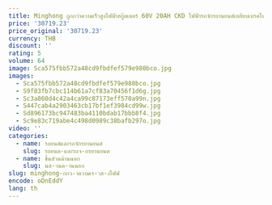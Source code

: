 ```yaml
---
title: Minghong ถูกกว่าความเร็วสูงไฟฟ้าสกู๊ตเตอร์ 60V 20AH CKD ไฟฟ้ารถจักรยานยนต์เหยียบเบรคไฟฟ้าจักรยานสําหรับขาย
price: '30719.23'
price_original: '30719.23'
currency: THB
discount: ''
rating: 5
volume: 64
image: Sca575fbb572a48cd9fbdfef579e980bco.jpg
images:
  - Sca575fbb572a48cd9fbdfef579e980bco.jpg
  - S9f83fb7cbc114b61a7cf83a70456f1d6g.jpg
  - Sc3a860d4c42a4ca99c87173eff570a99n.jpg
  - S447cab4a2903463cb17bf1ef3984cd99w.jpg
  - Sd896173bc947483ba4110bdab17bbb8f4.jpg
  - Sc9e83c719abe4c498d0989c38bafb297o.jpg
video: ''
categories:
  - name: รถยนต์และรถจักรยานยนต์
    slug: รถยนต-และรถจ-กรยานยนต
  - name: ชิ้นส่วนด้านนอก
    slug: นส-วนด-านนอก
slug: minghong-กกว-าความเร-วส-งไฟฟ
encode: oDnEddY
lang: th
---
```

  